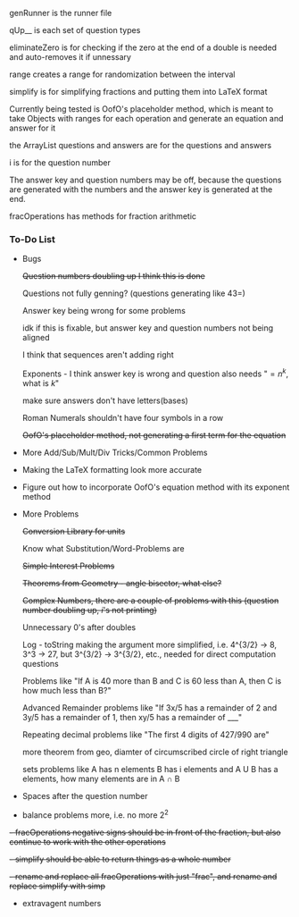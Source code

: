 genRunner is the runner file

qUp__ is each set of question types

eliminateZero is for checking if the zero at the end of a double is needed and auto-removes it if unnessary

range creates a range for randomization between the interval

simplify is for simplifying fractions and putting them into LaTeX format

Currently being tested is OofO's placeholder method, which is meant to take Objects with ranges for each operation and generate an equation and answer for it

the ArrayList questions and answers are for the questions and answers

i is for the question number

The answer key and question numbers may be off, because the questions are generated with the numbers and the answer key is generated at the end.

fracOperations has methods for fraction arithmetic

### To-Do List

- Bugs

    ~~Question numbers doubling up I think this is done~~
    
    Questions not fully genning? (questions generating like 43=)
    
    Answer key being wrong for some problems
    
    idk if this is fixable, but answer key and question numbers not being aligned
    
    I think that sequences aren't adding right
    
    Exponents - I think answer key is wrong and question also needs "$=n^k$, what is $k$"
    
    make sure answers don't have letters(bases)
    
    Roman Numerals shouldn't have four symbols in a row
    
    ~~OofO's placeholder method, not generating a first term for the equation~~
    
- More Add/Sub/Mult/Div Tricks/Common Problems

- Making the LaTeX formatting look more accurate

- Figure out how to incorporate OofO's equation method with its exponent method

- More Problems

    ~~Conversion Library for units~~

    Know what Substitution/Word-Problems are

    ~~Simple Interest Problems~~
    
    ~~Theorems from Geometry - angle bisector, what else?~~
    
    ~~Complex Numbers, there are a couple of problems with this (question number doubling up, $i$'s not printing)~~
    
    Unnecessary 0's after doubles

    Log - toString making the argument more simplified, i.e. 4^{3/2} -> 8, 3^3 -> 27, but 3^{3/2} -> 3^{3/2}, etc., needed for direct computation questions
    
    Problems like "If A is 40 more than B and C is 60 less than A, then C is how much less than B?"
    
    Advanced Remainder problems like "If 3x/5 has a remainder of 2 and 3y/5 has a remainder of 1, then xy/5 has a remainder of ___"
    
    Repeating decimal problems like "The first 4 digits of 427/990 are"
    
    more theorem from geo, diamter of circumscribed circle of right triangle
    
    sets problems like A has n elements B has i elements and A U B has a elements, how many elements are in A ∩ B

- Spaces after the question number

- balance problems more, i.e. no more $2^2$

~~- fracOperations negative signs should be in front of the fraction, but also continue to work with the other operations~~

~~- simplify should be able to return things as a whole number~~

~~- rename and replace all fracOperations with just "frac", and rename and replace simplify with simp~~

- extravagent numbers
